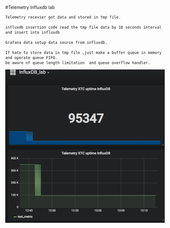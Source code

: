 #Telemetry Influxdb lab

    Telemetry recevier got data and stored in tmp file.
    
    influxdb insertion code read the tmp file data by 10 seconds interval and insert into influxdb
    
    Grafana data setup data source from influxdb.
    
    If hate to store data in tmp file ,just make a buffer queue in memory and operate queue FIFO. 
    be aware of queue length limitation  and queue overflow handler.
    
![N|Solid](influxdb_lab.png)